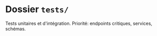 # Dossier `tests/`


Tests unitaires et d'intégration. Priorité: endpoints critiques, services, schémas.